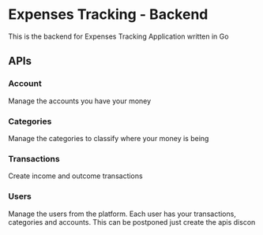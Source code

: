 # Expenses Tracking - Backend

This is the backend for Expenses Tracking Application written in Go

## APIs

### Account
Manage the accounts you have your money

### Categories
Manage the categories to classify where your money is being

### Transactions
Create income and outcome transactions

### Users
Manage the users from the platform. Each user has your transactions, categories and accounts.
This can be postponed just create the apis discon